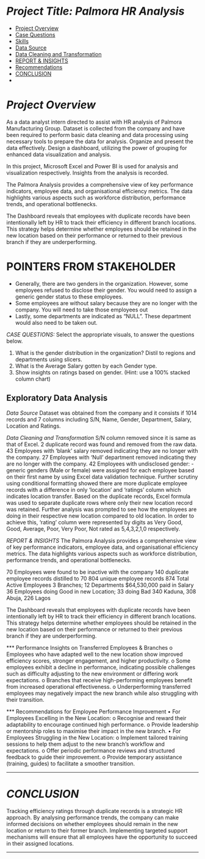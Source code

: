 # *Project Title: Palmora HR Analysis*

- [Project Overview](#Project-Overview)
- [Case Questions](#POINTERS-FROM-STAKEHOLDER)
- [Skills](#skills)
- [Data Source](#Data-Source)
- [Data Cleaning and Transformation](#Data-Cleaning-and-Transformation)
- [REPORT & INSIGHTS](#REPORT-&-INSIGHTS)
- [Recommendations](#Recommendations)
- [CONCLUSION](#CONCLUSION)
- 
# *Project Overview*
As a data analyst intern directed to assist with HR analysis of Palmora Manufacturing Group. Dataset is collected from the company and have been required to perform basic data cleaning and data processing using necessary tools to prepare the data for analysis. Organize and present the data effectively. Design a dashboard, utilizing the power of grouping for enhanced data visualization and analysis.  

In this project, Microsoft Excel and Power BI is used for analysis and visualization respectively. Insights from the analysis is recorded.  

The Palmora Analysis provides a comprehensive view of key performance indicators, employee data, and organisational efficiency metrics. The data highlights various aspects such as workforce distribution, performance trends, and operational bottlenecks.

The Dashboard reveals that employees with duplicate records have been intentionally left by HR to track their efficiency in different branch locations. This strategy helps determine whether employees should be retained in the new location based on their performance or returned to their previous branch if they are underperforming.


# POINTERS FROM STAKEHOLDER
*	Generally, there are two genders in the organization. However, some employees refused to disclose their gender. You would need to assign a generic gender status to these employees.
*	Some employees are without salary because they are no longer with the company. You will need to take those employees out 
*	Lastly, some departments are indicated as “NULL”. These department would also need to be taken out.  

*CASE QUESTIONS:*
Select the appropriate visuals, to answer the questions below. 
1. What is the gender distribution in the organization? Distil to regions and departments using slicers. 
2. What is the Average Salary gotten by each Gender type. 
3. Show insights on ratings based on gender. (Hint: use a 100% stacked column chart)

## Exploratory Data Analysis
*Data Source*
Dataset was obtained from the company and it consists if 1014 records and 7 columns including S/N, Name, Gender, Department, Salary, Location and Ratings.

*Data Cleaning and Transformation*
S/N column removed since it is same as that of Excel.
2 duplicate record was found and removed from the raw data.
43 Employees with ‘blank’ salary removed indicating they are no longer with the company.
27 Employees with ‘Null’ department removed indicating they are no longer with the company.
42 Employees with undisclosed gender: - generic genders (Male or female) were assigned for each employee based on their first name by using Excel data validation technique.
Further scrutiny using conditional formatting showed there are more duplicate employee records with a difference in only ‘location’ and ‘ratings’ column which indicates location transfer.
Based on the duplicate records, Excel formula was used to separate duplicate rows where only their new location record was retained.
Further analysis was prompted to see how the employees are doing in their respective new location compared to old location. In order to achieve this, ‘rating’ column were represented by digits as Very Good, Good, Average, Poor, Very Poor, Not rated as 5,4,3,2,1,0 respectively.

*REPORT & INSIGHTS*
The Palmora Analysis provides a comprehensive view of key performance indicators, employee data, and organisational efficiency metrics. The data highlights various aspects such as workforce distribution, performance trends, and operational bottlenecks.

70 Employees were found to be inactive with the company
140 duplicate employee records distilled to 70
804 unique employee records
874 Total Active Employees
3 Branches; 12 Departments
$64,530,000 paid in Salary
36 Employees doing Good in new Location; 33 doing Bad 
340 Kaduna, 308 Abuja, 226 Lagos

The Dashboard reveals that employees with duplicate records have been intentionally left by HR to track their efficiency in different branch locations. This strategy helps determine whether employees should be retained in the new location based on their performance or returned to their previous branch if they are underperforming.

*** Performance Insights on Transferred Employees & Branches
o	Employees who have adapted well to the new location show improved efficiency scores, stronger engagement, and higher productivity.
o	Some employees exhibit a decline in performance, indicating possible challenges such as difficulty adjusting to the new environment or differing work expectations.
o	Branches that receive high-performing employees benefit from increased operational effectiveness.
o	Underperforming transferred employees may negatively impact the new branch while also struggling with their transition.

*** Recommendations for Employee Performance Improvement
•	For Employees Excelling in the New Location:
   o	Recognise and reward their adaptability to encourage continued high performance.
   o	Provide leadership or mentorship roles to maximise their impact in the new branch.
•	For Employees Struggling in the New Location:
   o	Implement tailored training sessions to help them adjust to the new branch’s workflow and expectations.
   o	Offer periodic performance reviews and structured feedback to guide their improvement.
   o	Provide temporary assistance (training, guides) to facilitate a smoother transition.

------------------------------------
# *CONCLUSION*
Tracking efficiency ratings through duplicate records is a strategic HR approach. By analysing performance trends, the company can make informed decisions on whether employees should remain in the new location or return to their former branch. Implementing targeted support mechanisms will ensure that all employees have the opportunity to succeed in their assigned locations.



------------------------------------


